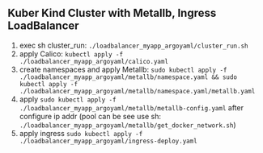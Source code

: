 ## Kuber Kind Cluster with Metallb, Ingress LoadBalancer

1) exec sh cluster_run: `./loadbalancer_myapp_argoyaml/cluster_run.sh`
2) apply Calico: `kubectl apply -f ./loadbalancer_myapp_argoyaml/calico.yaml`
3) create namespaces and apply Metallb: `sudo kubectl apply -f ./loadbalancer_myapp_argoyaml/metallb/namespace.yaml && sudo kubectl apply -f ./loadbalancer_myapp_argoyaml/metallb/namespace.yaml/metallb.yaml`
4) apply `sudo kubectl apply -f ./loadbalancer_myapp_argoyaml/metallb/metallb-config.yaml` after configure ip addr (pool can be see use sh: `./loadbalancer_myapp_argoyaml/metallb/get_docker_network.sh`)
5) apply ingress `sudo kubectl apply -f ./loadbalancer_myapp_argoyaml/ingress-deploy.yaml`